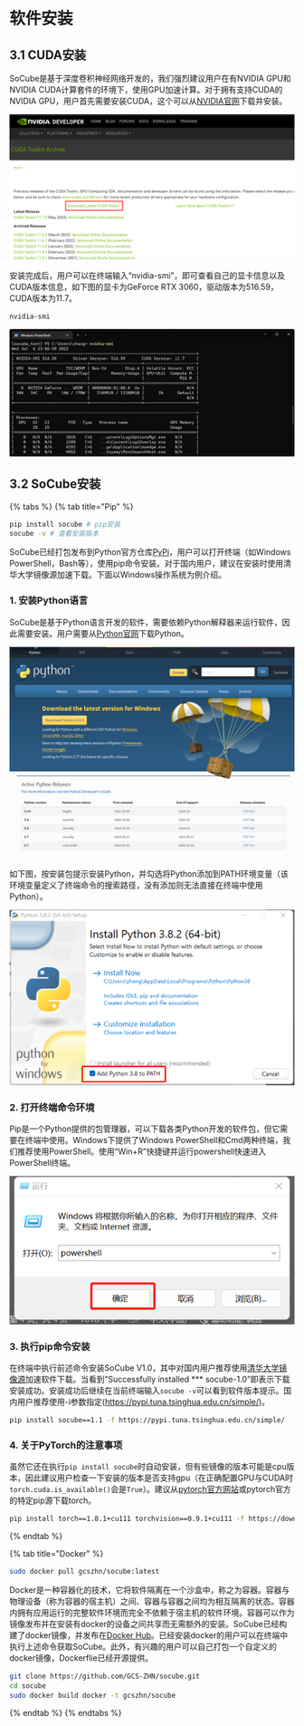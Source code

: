 # 软件安装

## 3.1 CUDA安装

SoCube是基于深度卷积神经网络开发的，我们强烈建议用户在有NVIDIA GPU和NVIDIA CUDA计算套件的环境下，使用GPU加速计算。对于拥有支持CUDA的NVIDIA GPU，用户首先需要安装CUDA，这个可以从[NVIDIA官网](https://developer.nvidia.com/cuda-toolkit-archive)下载并安装。

![Nvidia cuda下载页面](assets/fig7.png)

安装完成后，用户可以在终端输入“nvidia-smi”，即可查看自己的显卡信息以及CUDA版本信息，如下图的显卡为GeForce RTX 3060，驱动版本为516.59，CUDA版本为11.7。

```powershell
nvidia-smi
```

![nvidia-smi运行结果](assets/fig8.png)

## 3.2 SoCube安装

{% tabs %}
{% tab title="Pip" %}
```bash
pip install socube # pip安装
socube -v # 查看安装版本
```

SoCube已经打包发布到Python官方仓库[PyPi](https://pypi.org/project/socube/)，用户可以打开终端（如Windows PowerShell，Bash等），使用pip命令安装。对于国内用户，建议在安装时使用清华大学镜像源加速下载。下面以Windows操作系统为例介绍。

### 1. 安装Python语言

SoCube是基于Python语言开发的软件，需要依赖Python解释器来运行软件，因此需要安装。用户需要从[Python官网](https://www.python.org/getit/)下载Python。

![Python官网](assets/fig1.png)

如下图，按安装包提示安装Python，并勾选将Python添加到PATH环境变量（该环境变量定义了终端命令的搜索路径，没有添加则无法直接在终端中使用Python）。

![Python安装页面](assets/fig2.png)

### 2. 打开终端命令环境

Pip是一个Python提供的包管理器，可以下载各类Python开发的软件包，但它需要在终端中使用。Windows下提供了Windows PowerShell和Cmd两种终端，我们推荐使用PowerShell。使用“Win+R”快捷键并运行powershell快速进入PowerShell终端。

![运行powershell](assets/fig3.png)

### 3. 执行pip命令安装

在终端中执行前述命令安装SoCube V1.0，其中对国内用户推荐使用[清华大学镜像源](https://mirrors.tuna.tsinghua.edu.cn/help/pypi/)加速软件下载。当看到“Successfully installed \*\*\* socube-1.0”即表示下载安装成功。安装成功后继续在当前终端输入`socube -v`可以看到软件版本提示。国内用户推荐使用-i参数指定(https://pypi.tuna.tsinghua.edu.cn/simple/)。

```bash
pip install socube==1.1 -f https://pypi.tuna.tsinghua.edu.cn/simple/
```
### 4. 关于PyTorch的注意事项
虽然它还在执行`pip install socube`时自动安装，但有些镜像的版本可能是cpu版本，因此建议用户检查一下安装的版本是否支持gpu（在正确配置GPU与CUDA时`torch.cuda.is_available()`会是`True`）。建议从[pytorch官方网站](https://pytorch.org/get-started/locally/)或pytorch官方的特定pip源下载torch。
```bash
pip install torch==1.8.1+cu111 torchvision==0.9.1+cu111 -f https://download.pytorch.org/whl/torch_stable.html
```
{% endtab %}

{% tab title="Docker" %}
```bash
sudo docker pull gcszhn/socube:latest
```

Docker是一种容器化的技术，它将软件隔离在一个沙盒中，称之为容器。容器与物理设备（称为容器的宿主机）之间、容器与容器之间均为相互隔离的状态。容器内拥有应用运行的完整软件环境而完全不依赖于宿主机的软件环境。容器可以作为镜像发布并在安装有docker的设备之间共享而无需额外的安装。SoCube已经构建了docker镜像，并发布在[Docker Hub](https://hub.docker.com/repository/docker/gcszhn/socube)。已经安装docker的用户可以在终端中执行上述命令获取SoCube。此外，有兴趣的用户可以自己打包一个自定义的docker镜像，Dockerflie已经开源提供。
```bash
git clone https://github.com/GCS-ZHN/socube.git
cd socube
sudo docker build docker -t gcszhn/socube
```
{% endtab %}
{% endtabs %}

